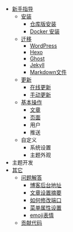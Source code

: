 - [新手指导](https://github.com/75team/firekylin/wiki)
    - [安装](https://github.com/75team/firekylin/wiki/安装)
        - [仓库版安装](https://github.com/75team/firekylin/wiki/仓库版安装)
        - [Docker 安装](https://xlange.com/post/first-post.html)
    - [迁移](https://github.com/75team/firekylin/wiki/导入)
        - [WordPress](https://github.com/75team/firekylin/wiki/导入#wordpress)
        - [Hexo](https://github.com/75team/firekylin/wiki/导入#hexo)
        - [Ghost](https://github.com/75team/firekylin/wiki/导入#ghost)
        - [Jekyll](https://github.com/75team/firekylin/wiki/导入#jekyll)
        - [Markdown文件](https://github.com/75team/firekylin/wiki/导入#markdown文件)
    - [更新](https://github.com/75team/firekylin/wiki/更新)
        - [在线更新](https://github.com/75team/firekylin/wiki/更新#在线更新)
        - [手动更新](https://github.com/75team/firekylin/wiki/更新#手动更新)
    - [基本操作](https://github.com/75team/firekylin/wiki/文章)
        - [文章](https://github.com/75team/firekylin/wiki/文章)
        - [页面](https://github.com/75team/firekylin/wiki/页面)
        - 用户
        - 推送
    - 自定义
        - 系统设置
        - 主题外观
- 主题开发
- [其它](https://github.com/75team/firekylin/wiki/问题解答)
    - [问题解答](https://github.com/75team/firekylin/wiki/问题解答)
        - [博客后台地址](https://github.com/75team/firekylin/wiki/问题解答#博客后台地址是什么？)
        - [文章设置摘要](https://github.com/75team/firekylin/wiki/问题解答#文章如何设置摘要？)
        - [如何修改端口](https://github.com/75team/firekylin/wiki/问题解答#如何修改端口？)
        - [菜单属性设置](https://github.com/75team/firekylin/wiki/问题解答#后台菜单设置的菜单属性是什么？)
        - [emoji表情](https://github.com/75team/firekylin/wiki/问题解答#如何添加emoji表情支持？)
    - [贡献代码](https://github.com/75team/firekylin/wiki/贡献代码)